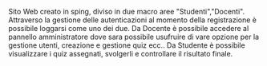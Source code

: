 Sito Web creato in sping, diviso in due macro aree "Studenti","Docenti".
Attraverso la gestione delle autenticazioni al momento della registrazione è possibile loggarsi come uno dei due.
Da Docente è possibile accedere al pannello amministratore dove sara possibile usufruire di vare opzione per la gestione utenti, creazione e gestione quiz ecc..
Da Studente è possibile visualizzare i quiz assegnati, svolgerli e controllare il risultato finale.
